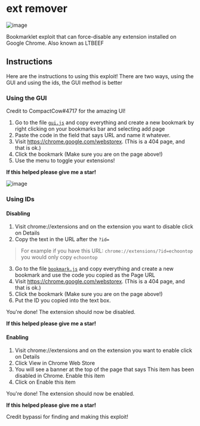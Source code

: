# ext remover

![image](https://user-images.githubusercontent.com/58097612/191354621-bf7ff072-b9d7-46b5-994a-4d2adbf0e4f3.png)

Bookmarklet exploit that can force-disable any extension installed on Google Chrome. Also known as LTBEEF

## Instructions

Here are the instructions to using this exploit! There are two ways, using the GUI and using the ids, the GUI method is better

### Using the GUI

Credit to CompactCow#4717 for the amazing UI!

1. Go to the file [`gui.js`](https://github.com/3kh0/ext-remover/blob/main/gui.js) and copy everything and create a new bookmark by right clicking on your bookmarks bar and selecting add page
2. Paste the code in the field that says URL and name it whatever.
3. Visit https://chrome.google.com/webstorex. (This is a 404 page, and that is ok.)
4. Click the bookmark (Make sure you are on the page above!)
5. Use the menu to toggle your extensions!

**If this helped please give me a star!**

![image](https://user-images.githubusercontent.com/58097612/190276894-fc492c5c-b0ce-4943-ae56-603f75634618.png)

### Using IDs

#### Disabling 

1. Visit chrome://extensions and on the extension you want to disable click on Details
2. Copy the text in the URL after the `?id=`
> For example if you have this URL: `chrome://extensions/?id=echoontop` you would only copy `echoontop`
3.  Go to the file [`bookmark.js`](https://github.com/3kh0/ext-remover/blob/main/bookmark.js) and copy everything and create a new bookmark and use the code you copied as the Page URL
4. Visit https://chrome.google.com/webstorex. (This is a 404 page, and that is ok.)
5. Click the bookmark (Make sure you are on the page above!)
6.  Put the ID you copied into the text box.

You're done! The extension should now be disabled.

**If this helped please give me a star!**

#### Enabling

1. Visit chrome://extensions and on the extension you want to enable click on Details
2. Click View in Chrome Web Store
3. You will see a banner at the top of the page that says This item has been disabled in Chrome. Enable this item
4. Click on Enable this item

You're done! The extension should now be enabled.

**If this helped please give me a star!**

Credit bypassi for finding and making this exploit!

